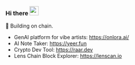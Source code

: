### Hi there <img src="https://media.giphy.com/media/hvRJCLFzcasrR4ia7z/giphy.gif" width="25px">

🔭 Building on chain.
- GenAI platform for vibe artists: https://onlora.ai/
- AI Note Taker: https://yeer.fun
- Crypto Dev Tool: https://raar.dev  
- Lens Chain Block Explorer: https://lenscan.io
